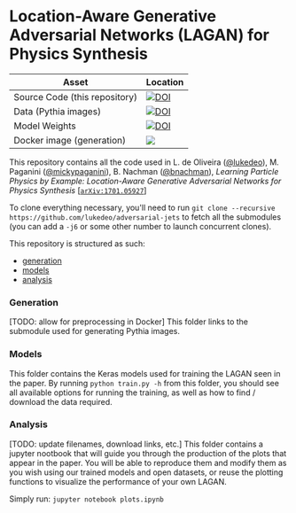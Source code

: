 # Location-Aware Generative Adversarial Networks (LAGAN) for Physics Synthesis

| Asset  | Location |
| ------------- | ------------- |
| Source Code (this repository) | [![DOI](https://zenodo.org/badge/74294060.svg)](https://zenodo.org/badge/latestdoi/74294060) |
| Data (Pythia images) | [![DOI](https://zenodo.org/badge/DOI/10.17632/4r4v785rgx.1.svg)](https://doi.org/10.17632/4r4v785rgx.1) |
| Model Weights  | [![DOI](https://zenodo.org/badge/DOI/10.5281/zenodo.400706.svg)](https://doi.org/10.5281/zenodo.400706) |
| Docker image (generation) | [![](https://images.microbadger.com/badges/version/lukedeo/ji.svg)](https://hub.docker.com/r/lukedeo/ji/) |

This repository contains all the code used in L. de Oliveira ([@lukedeo](https://github.com/lukedeo)), M. Paganini ([@mickypaganini](https://github.com/mickypaganini)), B. Nachman ([@bnachman](https://github.com/bnachman)), _Learning Particle Physics by Example: Location-Aware Generative Adversarial Networks for Physics Synthesis_ [[`arXiv:1701.05927`](https://arxiv.org/abs/1701.05927)]

To clone everything necessary, you'll need to run `git clone --recursive https://github.com/lukedeo/adversarial-jets` to fetch all the submodules (you can add a `-j6` or some other number to launch concurrent clones).

This repository is structured as such:
* [generation](#generation) 
* [models](#models)
* [analysis](#analysis)

### Generation
[TODO: allow for preprocessing in Docker]
This folder links to the submodule used for generating Pythia images. 

### Models
This folder contains the Keras models used for training the LAGAN seen in the paper. By running `python train.py -h` from this folder, you should see all available options for running the training, as well as how to find / download the data required.

### Analysis
[TODO: update filenames, download links, etc.]
This folder contains a jupyter nootbook that will guide you through the production of the plots that appear in the paper. You will be able to reproduce them and modify them as you wish using our trained models and open datasets, or reuse the plotting functions to visualize the performance of your own LAGAN.

Simply run: ``jupyter notebook plots.ipynb``
